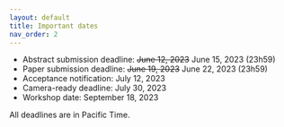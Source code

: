 ```yaml
---
layout: default
title: Important dates
nav_order: 2
---
```



* Abstract submission deadline: ~~June 12, 2023~~ June 15, 2023 (23h59)
* Paper submission deadline: ~~June 19, 2023~~ June 22, 2023 (23h59)
* Acceptance notification:  July 12, 2023 
* Camera-ready deadline: July 30, 2023
* Workshop date: September 18, 2023

All deadlines are in Pacific Time.
